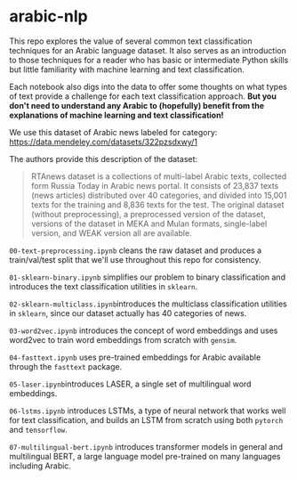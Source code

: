 # arabic-nlp
This repo explores the value of several common text classification techniques for an Arabic language dataset. It also serves as an introduction to those techniques for a reader who has basic or intermediate Python skills but little familiarity with machine learning and text classification.

Each notebook also digs into the data to offer some thoughts on what types of text provide a challenge for each text classification approach. **But you don't need to understand any Arabic to (hopefully) benefit from the explanations of machine learning and text classification!**

We use this dataset of Arabic news labeled for category: https://data.mendeley.com/datasets/322pzsdxwy/1

The authors provide this description of the dataset:
>RTAnews dataset is a collections of multi-label Arabic texts, collected form Russia Today in Arabic news portal. It consists of 23,837 texts (news articles) distributed over 40 categories, and divided into 15,001 texts for the training and 8,836 texts for the test. The original dataset (without preprocessing), a preprocessed version of the dataset, versions of the dataset in MEKA and Mulan formats, single-label version, and WEAK version all are available.

`00-text-preprocessing.ipynb` cleans the raw dataset and produces a train/val/test split that we'll use throughout this repo for consistency.

`01-sklearn-binary.ipynb` simplifies our problem to binary classification and introduces the text classification utilities in `sklearn`.

`02-sklearn-multiclass.ipynb`introduces the multiclass classification utilities in `sklearn`, since our dataset actually has 40 categories of news.

`03-word2vec.ipynb` introduces the concept of word embeddings and uses word2vec to train word embeddings from scratch with `gensim`.

`04-fasttext.ipynb` uses pre-trained embeddings for Arabic available through the `fasttext` package.

`05-laser.ipynb`introduces LASER, a single set of multilingual word embeddings.

`06-lstms.ipynb` introduces LSTMs, a type of neural network that works well for text classification, and builds an LSTM from scratch using both `pytorch` and `tensorflow`.

`07-multilingual-bert.ipynb` introduces transformer models in general and multilingual BERT, a large language model pre-trained on many languages including Arabic.

